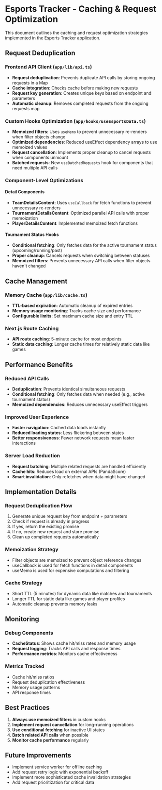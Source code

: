 # Esports Tracker - Caching & Request Optimization

This document outlines the caching and request optimization strategies implemented in the Esports Tracker application.

## Request Deduplication

### Frontend API Client (`app/lib/api.ts`)
- **Request deduplication**: Prevents duplicate API calls by storing ongoing requests in a Map
- **Cache integration**: Checks cache before making new requests
- **Request key generation**: Creates unique keys based on endpoint and parameters
- **Automatic cleanup**: Removes completed requests from the ongoing requests map

### Custom Hooks Optimization (`app/hooks/useEsportsData.ts`)
- **Memoized filters**: Uses `useMemo` to prevent unnecessary re-renders when filter objects change
- **Optimized dependencies**: Reduced useEffect dependency arrays to use memoized values
- **Request cancellation**: Implements proper cleanup to cancel requests when components unmount
- **Batched requests**: New `useBatchedRequests` hook for components that need multiple API calls

### Component-Level Optimizations

#### Detail Components
- **TeamDetailsContent**: Uses `useCallback` for fetch functions to prevent unnecessary re-renders
- **TournamentDetailsContent**: Optimized parallel API calls with proper memoization
- **PlayerDetailsContent**: Implemented memoized fetch functions

#### Tournament Status Hooks
- **Conditional fetching**: Only fetches data for the active tournament status (upcoming/running/past)
- **Proper cleanup**: Cancels requests when switching between statuses
- **Memoized filters**: Prevents unnecessary API calls when filter objects haven't changed

## Cache Management

### Memory Cache (`app/lib/cache.ts`)
- **TTL-based expiration**: Automatic cleanup of expired entries
- **Memory usage monitoring**: Tracks cache size and performance
- **Configurable limits**: Set maximum cache size and entry TTL

### Next.js Route Caching
- **API route caching**: 5-minute cache for most endpoints
- **Static data caching**: Longer cache times for relatively static data like games

## Performance Benefits

### Reduced API Calls
- **Deduplication**: Prevents identical simultaneous requests
- **Conditional fetching**: Only fetches data when needed (e.g., active tournament status)
- **Memoized dependencies**: Reduces unnecessary useEffect triggers

### Improved User Experience
- **Faster navigation**: Cached data loads instantly
- **Reduced loading states**: Less flickering between states
- **Better responsiveness**: Fewer network requests mean faster interactions

### Server Load Reduction
- **Request batching**: Multiple related requests are handled efficiently
- **Cache hits**: Reduces load on external APIs (PandaScore)
- **Smart invalidation**: Only refetches when data might have changed

## Implementation Details

### Request Deduplication Flow
1. Generate unique request key from endpoint + parameters
2. Check if request is already in progress
3. If yes, return the existing promise
4. If no, create new request and store promise
5. Clean up completed requests automatically

### Memoization Strategy
- Filter objects are memoized to prevent object reference changes
- useCallback is used for fetch functions in detail components
- useMemo is used for expensive computations and filtering

### Cache Strategy
- Short TTL (5 minutes) for dynamic data like matches and tournaments
- Longer TTL for static data like games and player profiles
- Automatic cleanup prevents memory leaks

## Monitoring

### Debug Components
- **CacheStatus**: Shows cache hit/miss rates and memory usage
- **Request logging**: Tracks API calls and response times
- **Performance metrics**: Monitors cache effectiveness

### Metrics Tracked
- Cache hit/miss ratios
- Request deduplication effectiveness
- Memory usage patterns
- API response times

## Best Practices

1. **Always use memoized filters** in custom hooks
2. **Implement request cancellation** for long-running operations
3. **Use conditional fetching** for inactive UI states
4. **Batch related API calls** when possible
5. **Monitor cache performance** regularly

## Future Improvements

- Implement service worker for offline caching
- Add request retry logic with exponential backoff
- Implement more sophisticated cache invalidation strategies
- Add request prioritization for critical data
